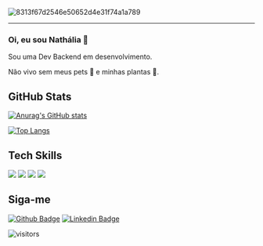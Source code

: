 ![8313f67d2546e50652d4e31f74a1a789](https://user-images.githubusercontent.com/78379515/109372543-e3f06500-7888-11eb-9102-8f8a6830453b.png)

---------
### Oi, eu sou Nathália 🦊 

Sou uma Dev Backend em desenvolvimento.

Não vivo sem meus pets 🐾 e minhas plantas 🌱.


GitHub Stats
---
[![Anurag's GitHub stats](https://github-readme-stats.vercel.app/api?username=nathaliafbarros&show_icons=true&theme=radical)](https://github.com/nathaliafbarros/github-readme-stats)

[![Top Langs](https://github-readme-stats.vercel.app/api/top-langs/?username=nathaliafbarros&layout=compact)](https://github.com/nathaliafbarros/github-readme-stats)




Tech Skills
---
<img src="https://img.shields.io/badge/Java-ED8B00?style=for-the-badge&logo=java&logoColor=white"/>
<img src="https://img.shields.io/badge/JavaScript-F7DF1E?style=for-the-badge&logo=javascript&logoColor=black"/>
<img src="https://img.shields.io/badge/C-00599C?style=for-the-badge&logo=c&logoColor=white"/>
<img src="https://img.shields.io/badge/Git-F05032?style=for-the-badge&logo=git&logoColor=white"/>

Siga-me 
---
[![Github Badge](https://img.shields.io/badge/-Github-000?style=flat-square&logo=Github&logoColor=white&link=https://github.com/nathaliafbarros)](https://github.com/nathaliafbarros)
[![Linkedin Badge](https://img.shields.io/badge/-nathaliafbarros-blue?style=flat-square&logo=Linkedin&logoColor=white&link=https://www.linkedin.com/in/nathaliafbarros/)](https://www.linkedin.com/in/nathaliafbarros/)



![visitors](https://visitor-badge.laobi.icu/badge?page_id=nathaliafbarros.visitor-badge)
